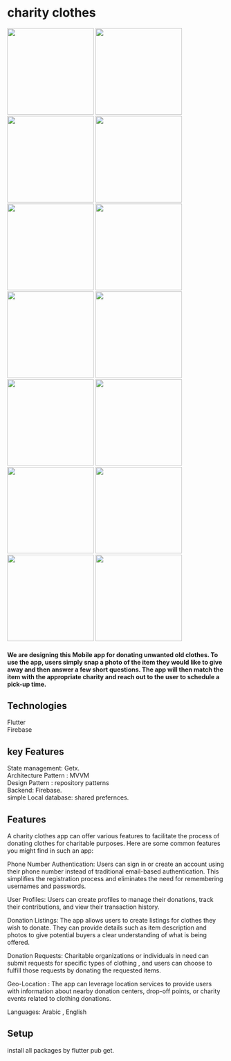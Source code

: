 

# charity clothes
<img src="https://github.com/taherelzoghby/charity-clothes/assets/77517566/ef4d21ac-be83-4537-a40d-3be7c94dff74"  width="200">
<img src="https://github.com/taherelzoghby/charity-clothes/assets/77517566/550b83bf-a944-453e-b058-595570cee5f9"  width="200">
<img src="https://github.com/taherelzoghby/charity-clothes/assets/77517566/529659ef-1dc8-4ef5-aef4-8c22dd90635c"  width="200">
<img src="https://github.com/taherelzoghby/charity-clothes/assets/77517566/b0bcfe3c-4297-47c4-8f15-c65c502ca1fd"  width="200">
<img src="https://github.com/taherelzoghby/charity-clothes/assets/77517566/449e5c5b-97d2-4279-af51-fb546048ae53"  width="200">
<img src="https://github.com/taherelzoghby/charity-clothes/assets/77517566/f89338a1-c4bb-4909-95ef-1f9f99cc7c09"  width="200">
<img src="https://github.com/taherelzoghby/charity-clothes/assets/77517566/f10157e9-03ef-4775-b143-1e91809abf27"  width="200">
<img src="https://github.com/taherelzoghby/charity-clothes/assets/77517566/9a797b89-a5f4-4f23-b979-a4729fac47ca"  width="200">
<img src="https://github.com/taherelzoghby/charity-clothes/assets/77517566/296202e1-3eac-42f9-a473-b23144972163"  width="200">
<img src="https://github.com/taherelzoghby/charity-clothes/assets/77517566/296202e1-3eac-42f9-a473-b23144972163"  width="200">
<img src="https://github.com/taherelzoghby/charity-clothes/assets/77517566/861ac814-8129-477b-b852-4c2e28a13f32"  width="200">
<img src="https://github.com/taherelzoghby/charity-clothes/assets/77517566/e0862704-cc59-4b60-a06c-3b51ab08252b"  width="200">
<img src="https://github.com/taherelzoghby/charity-clothes/assets/77517566/db18e790-0b1e-4a81-bad6-6a6dd30c47f3"  width="200">
<img src="https://github.com/taherelzoghby/charity-clothes/assets/77517566/b836c5a3-280a-4c23-be0d-4f3c8ccbf065"  width="200">



#### We are designing this Mobile app for donating unwanted old clothes. To use the app, users simply snap a photo of the item they would like to give away and then answer a few short questions. The app will then match the item with the appropriate charity and reach out to the user to schedule a pick-up time.

## Technologies
Flutter<br>
Firebase<br>
## key Features
State management: Getx.<br>
Architecture Pattern : MVVM <br>
Design Pattern : repository patterns<br>
Backend: Firebase.<br>
simple Local database: shared prefernces.<br> 

## Features
A charity clothes app can offer various features to facilitate the process of donating clothes for charitable purposes. Here are some common features you might find in such an app:

Phone Number Authentication: Users can sign in or create an account using their phone number instead of traditional email-based authentication. This simplifies the registration process and eliminates the need for remembering usernames and passwords.

User Profiles: Users can create profiles to manage their donations, track their contributions, and view their transaction history.

Donation Listings: The app allows users to create listings for clothes they wish to donate. They can provide details such as item description and photos to give potential buyers a clear understanding of what is being offered.

Donation Requests: Charitable organizations or individuals in need can submit requests for specific types of clothing , and users can choose to fulfill those requests by donating the requested items.

Geo-Location : The app can leverage location services to provide users with information about nearby donation centers, drop-off points, or charity events related to clothing donations.

Languages: Arabic , English

## Setup
install all packages by flutter pub get.
